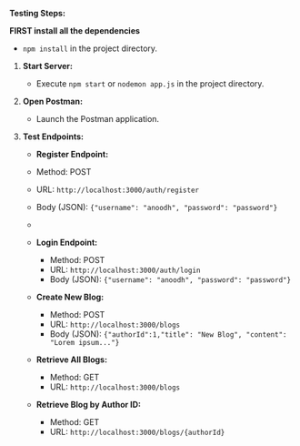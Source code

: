 **Testing Steps:**

**FIRST install all the dependencies**
   - `npm install` in the project directory.

1. **Start Server:**
   - Execute `npm start` or `nodemon app.js` in the project directory.

2. **Open Postman:**
   - Launch the Postman application.

3. **Test Endpoints:**

      - **Register Endpoint:**
     - Method: POST
     - URL: `http://localhost:3000/auth/register`
     - Body (JSON): `{"username": "anoodh", "password": "password"}`
     - 
   - **Login Endpoint:**
     - Method: POST
     - URL: `http://localhost:3000/auth/login`
     - Body (JSON): `{"username": "anoodh", "password": "password"}`

   - **Create New Blog:**
     - Method: POST
     - URL: `http://localhost:3000/blogs`
     - Body (JSON): `{"authorId":1,"title": "New Blog", "content": "Lorem ipsum..."}`

   - **Retrieve All Blogs:**
     - Method: GET
     - URL: `http://localhost:3000/blogs`

   - **Retrieve Blog by Author ID:**
     - Method: GET
     - URL: `http://localhost:3000/blogs/{authorId}`
